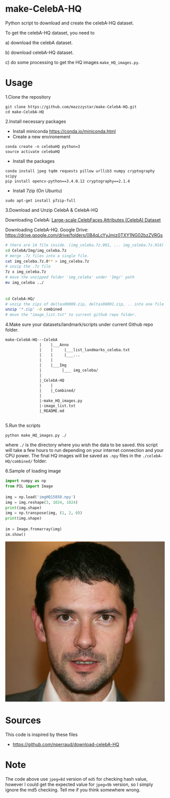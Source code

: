# make-CelebA-HQ
Python script to download and create the celebA-HQ dataset.

To get the celebA-HQ dataset, you need to 

 a) download the celebA dataset.
 
 b) download celebA-HQ dataset.
 
 c) do some processing to get the HQ images `make_HQ_images.py`.


# Usage
1.Clone the repository
```
git clone https://github.com/mazzzystar/make-CelebA-HQ.git
cd make-CelebA-HQ
```

2.Install necessary packages
 * Install miniconda https://conda.io/miniconda.html
 * Create a new environement
 ```
 conda create -n celebaHQ python=3
 source activate celebaHQ
 ```
 * Install the packages
 ```
 conda install jpeg tqdm requests pillow urllib3 numpy cryptography scipy
 pip install opencv-python==3.4.0.12 cryptography==2.1.4
 ```
 * Install 7zip (On Ubuntu)
 ```
 sudo apt-get install p7zip-full
 ```

3.Download and Unzip CelebA & CelebA-HQ

Downloading CelebA: [Large-scale CelebFaces Attributes (CelebA) Dataset](http://mmlab.ie.cuhk.edu.hk/projects/CelebA.html)

Downloading CelebA-HQ. Google Drive: https://drive.google.com/drive/folders/0B4qLcYyJmiz0TXY1NG02bzZVRGs
```bash
# there are 14 file inside. (img_celeba.7z.001, ... img_celeba.7z.014)
cd CelebA/Img/img_celeba.7z  
# merge .7z files into a single file.
cat img_celeba.7z.0** > img_celeba.7z
# unzip the .7z file
7z x img_celeba.7z
# move the unzipped folder 'img_celeba' under 'Img/' path
mv img_celeba ../


cd CelebA-HQ/
# unzip the zips of deltas00000.zip, deltas00001.zip, .. into one file
unzip '*.zip' -d combined
# move the "image_list.txt" to current github repo folder.
```

4.Make sure your datasets/landmark/scripts under current Github repo folder.
```
make-CelebA-HQ---CelebA
               |    |___Anno
               |    |     |___list_landmarks_celeba.txt
               |    |     |___...
               |    |     
               |    |___Img
               |         |___ img_celeba/
               |
               |_CelebA-HQ
               |    |
               |    |_Combined/
               |  
               |-make_HQ_images.py
               |-image_list.txt  
               |_README.md 
  
```

5.Run the scripts
```
python make_HQ_images.py ./

```
where `./` is the directory where you wish the data to be saved. this script will take a few hours to run depending on your internet connection and your CPU power. The final HQ images will be saved as `.npy` files in the `./celebA-HQ/combined/` folder.

6.Sample of loading image
```python
import numpy as np
from PIL import Image

img = np.load('imgHQ15858.npy')
img = img.reshape(3, 1024, 1024)
print(img.shape)
img = np.transpose(img, (1, 2, 0))
print(img.shape)

im = Image.fromarray(img)
im.show()
```
![](png/0.png)
# Sources
This code is inspired by these files
* https://github.com/nperraud/download-celebA-HQ

# Note
The code above use `jpeg=8d` version of `md5` for checking hash value, however I could get the expected value for `jpeg=9b` version, so I simply ignore the md5 checking. Tell me if you think somewhere wrong.
